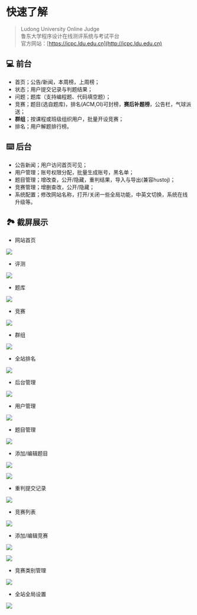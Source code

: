 # 快速了解

>Ludong University Online Judge  
鲁东大学程序设计在线测评系统与考试平台  
官方网站：[https://icpc.ldu.edu.cn](http://icpc.ldu.edu.cn)

## 💻 前台

+ 首页；公告/新闻，本周榜，上周榜；
+ 状态；用户提交记录与判题结果；
+ 问题；题库（支持编程题、代码填空题）；
+ 竞赛；题目(选自题库)，排名(ACM,OI)可封榜，**赛后补题榜**，公告栏，气球派送；
+ **群组**；按课程或班级组织用户，批量开设竞赛；
+ 排名；用户解题排行榜。

## ⌨️ 后台

+ 公告新闻；用户访问首页可见；
+ 用户管理；账号权限分配，批量生成账号，黑名单；
+ 题目管理；增改查，公开/隐藏，重判结果，导入与导出(兼容hustoj)；
+ 竞赛管理；增删查改，公开/隐藏；
+ 系统配置；修改网站名称，打开/关闭一些全局功能，中英文切换，系统在线升级等。

## 🏞 截屏展示

- 网站首页

![](./img/home.png)

- 评测

![](./img/status.png)

- 题库

![](./img/problems.png)

- 竞赛

![](./img/contests.png)

- 群组

![](./img/groups.png)

- 全站排名

![](./img/standings.png)

- 后台管理

![](./img/admin.png)

- 用户管理

![](./img/admin-users.png)

- 题目管理

![](./img/admin-problems.png)

- 添加/编辑题目

![](./img/admin-add-problem.png)

![](./img/admin-add-problem2.png)

- 重判提交记录

![](./img/admin-rejudge.png)

- 竞赛列表

![](./img/admin-contests.png)

- 添加/编辑竞赛

![](./img/admin-add-contest.png)

![](./img/admin-add-contest2.png)

- 竞赛类别管理

![](./img/admin-contest-cate.png)

- 全站全局设置

![](./img/admin-settings.png)

